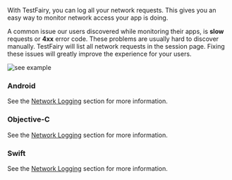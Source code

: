 With TestFairy, you can log all your network requests. This gives you an easy way to monitor network access your app is doing.

A common issue our users discovered while monitoring their apps, is **slow** requests or **4xx** error code. These problems are usually hard to discover manually. TestFairy will list all network requests in the session page. Fixing these issues will greatly improve the experience for your users.

![see example](https://raw.githubusercontent.com/testfairy/docs/master/img/app/logHttp.png)

### Android

See the [Network Logging](https://docs.testfairy.com/SDK/Network_Logging.html#android) section for more information.

### Objective-C

See the [Network Logging](https://docs.testfairy.com/SDK/Network_Logging.html#ios-objc) section for more information.

### Swift

See the [Network Logging](https://docs.testfairy.com/SDK/Network_Logging.html#ios-swift) section for more information.
